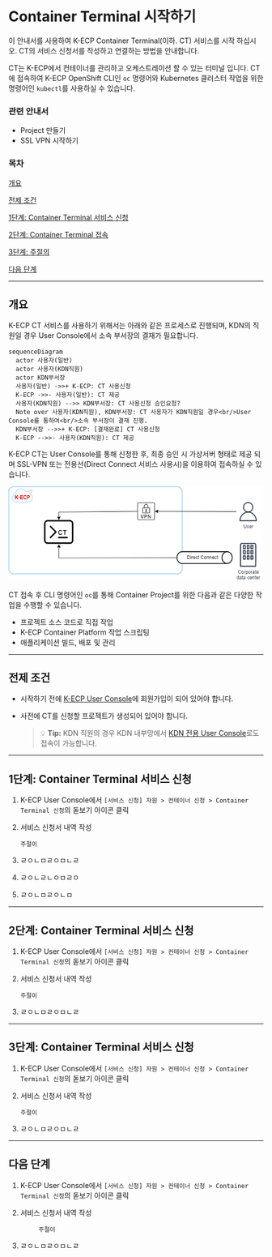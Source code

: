 [문서 최종 수정일자 : 2023-05-05]: # 
[문서 최종 수정자 : 류정호]: # 

# Container Terminal 시작하기

이 안내서를 사용하여 K-ECP Container Terminal(이하. CT) 서비스를 시작 하십시오. CT의 서비스 신청서를 작성하고 연결하는 방법을 안내합니다. 

CT는 K-ECP에서 컨테이너를 관리하고 오케스트레이션 할 수 있는 터미널 입니다. CT에 접속하여 K-ECP OpenShift CLI인 `oc` 명령어와 Kubernetes 클러스터 작업을 위한 명령어인 `kubectl`를 사용하실 수 있습니다. 

### 관련 안내서

* Project 만들기
* SSL VPN 시작하기

### 목차

[개요](#abstract)

[전제 조건](#precondition)

[1단계: Container Terminal 서비스 신청](#step1)

[2단계: Container Terminal 접속](#step2)

[3단계: 주절의](#step3)

[다음 단계](#nextstep)

---

<span id="abstract"/>

## 개요

K-ECP CT 서비스를 사용하기 위해서는 아래와 같은 프로세스로 진행되며, KDN의 직원일 경우 User Console에서 소속 부서장의 결재가 필요합니다.

```mermaid
sequenceDiagram
  actor 사용자(일반)
  actor 사용자(KDN직원)
  actor KDN부서장
  사용자(일반) ->>+ K-ECP: CT 사용신청
  K-ECP ->>- 사용자(일반): CT 제공
  사용자(KDN직원) -->> KDN부서장: CT 사용신청 승인요청?
  Note over 사용자(KDN직원), KDN부서장: CT 사용자가 KDN직원일 경우<br/>User Console를 통하여<br/>소속 부서장이 결재 진행.
  KDN부서장 -->>+ K-ECP: [결재완료] CT 사용신청
  K-ECP -->>- 사용자(KDN직원): CT 제공
```

K-ECP CT는 User Console를 통해 신청한 후, 최종 승인 시 가상서버 형태로 제공 되며 SSL-VPN 또는 전용선(Direct Connect 서비스 사용시)을 이용하여 접속하실 수 있습니다.

  ![개념도](./../resource/concept_ct.png "서비스 개념도")

CT 접속 후 CLI 명령어인 `oc`를 통해 Container Project를 위한 다음과 같은 다양한 작업을 수행할 수 있습니다.

* 프로젝트 소스 코드로 직접 작업
* K-ECP Container Platform 작업 스크립팅
* 애플리케이션 빌드, 배포 및 관리

---

<span id="precondition"/>

## 전제 조건

* 시작하기 전에 [K-ECP User Console](https://kecp.kdn.com/mbr/ "인터넷에서 접속 시")에 회원가입이 되어 있어야 합니다. 

* 사전에 CT를 신청할 프로젝트가 생성되어 있어야 합니다. 
  
  > :bulb: **Tip:** KDN 직원의 경우  KDN 내부망에서 [KDN 전용 User Console](http://kdnecp.kdn.com:8585/mbr/ "KDN 내부망에서 접속 시")로도 접속이 가능합니다.

---

<span id="step1"/>

## 1단계: Container Terminal 서비스 신청

1. K-ECP User Console에서   `[서비스 신청] 자원 > 컨테이너 신청 > Container Terminal 신청`의 돋보기 아이콘 클릭

2. 서비스 신청서 내역 작성 
   
   ```주절이
   주절이
   ```

3. ㄹㅇㄴㅁㄹㅇㅁㄴㄹ

4. ㄹㅇㄴㄹㄴㅇㅁㄹㅇ

5. ㄹㅇㄴㅁㄹㅇㄴㅁ

---

<span id="step2"/>

## 2단계: Container Terminal 서비스 신청

1. K-ECP User Console에서   `[서비스 신청] 자원 > 컨테이너 신청 > Container Terminal 신청`의 돋보기 아이콘 클릭

2. 서비스 신청서 내역 작성 
   
   ```주절이
   주절이
   ```

3. ㄹㅇㄴㅁㄹㅇㅁㄴㄹ

---

<span id="step3"/>

## 3단계: Container Terminal 서비스 신청

1. K-ECP User Console에서   `[서비스 신청] 자원 > 컨테이너 신청 > Container Terminal 신청`의 돋보기 아이콘 클릭

2. 서비스 신청서 내역 작성 
   
   ```주절이
   주절이
   ```

3. ㄹㅇㄴㅁㄹㅇㅁㄴㄹ

---

<span id="nextstep"/>

## 다음 단계

1. K-ECP User Console에서   `[서비스 신청] 자원 > 컨테이너 신청 > Container Terminal 신청`의 돋보기 아이콘 클릭

2. 서비스 신청서 내역 작성 
   
   ```
        주절이
   ```

3. ㄹㅇㄴㅁㄹㅇㅁㄴㄹ
